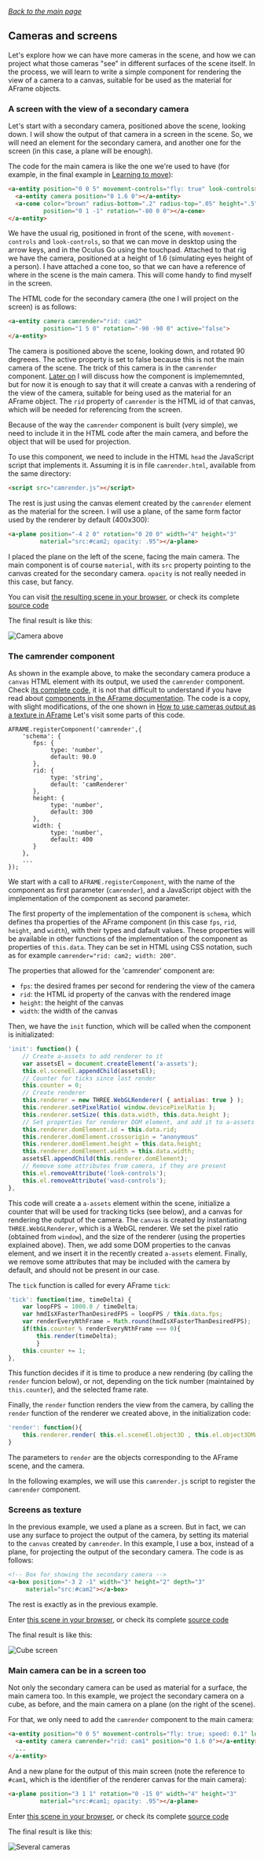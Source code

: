 
*[Back to the main page](../README.md)*

## Cameras and screens

Let's explore how we can have more cameras in the scene, and how
we can project what those cameras "see" in different surfaces of the scene itself.
In the process, we will learn to write a simple component for
rendering the view of a camera to a canvas, suitable for be used as the material
for AFrame objects.

### A screen with the view of a secondary camera

Let's start with a secondary camera, positioned above the scene,
looking down. I will show the output of that camera in a screen in the scene.
So, we will need an element for the secondary camera, and another
one for the screen (in this case, a plane will be enough).

The code for the main camera is like the one we're used to have
(for example, in the final example in
[Learning to move](../interaction-01/README.md)):

```html
<a-entity position="0 0 5" movement-controls="fly: true" look-controls>
  <a-entity camera position="0 1.6 0"></a-entity>
  <a-cone color="brown" radius-bottom=".2" radius-top=".05" height=".5"
          position="0 1 -1" rotation="-80 0 0"></a-cone>
</a-entity>
```

We have the usual rig, positioned in front of the scene, with
`movement-controls` and `look-controls`, so that we can move
in desktop using the arrow keys, and in the Oculus Go using the touchpad.
Attached to that rig we have the camera, positioned at a height of 1.6
(simulating eyes height of a person).
I have attached a cone too, so that we can have a reference of where in the scene
is the main camera. This will come handy to find myself in the screen.

The HTML code for the secondary camera (the one I will project on the screen)
is as follows:

```html
<a-entity camera camrender="rid: cam2"
          position="1 5 0" rotation="-90 -90 0" active="false">
</a-entity>
```

The camera is positioned above the scene, looking down, and rotated 90 degreees.
The active property is set to false because this is not the main camera of the scene.
The trick of this camera is in the `camrender` component.
[Later on](#camrender) I will discuss how the component is implememnted,
but for now it is enough to say that it will create a canvas with a rendering
of the view of the camera, suitable for being used as the material for an AFrame object.
The `rid` property of `camrender` is the HTML id of that canvas,
which will be needed for referencing from the screen.

Because of the way the `camrender` component is built (very simple),
we need to include it in the HTML code after the main camera,
and before the object that will be used for projection.

To use this component, we need to include in the HTML `head` the JavaScript script
that implements it. Assuming it is in file `camrender.html`, available from the same directory:

```html
<script src="camrender.js"></script>
```

The rest is just using the canvas element created by the `camrender` element
as the material for the screen. I will use a plane, of the same form factor
used by the renderer by default (400x300):

```html
<a-plane position="-4 2 0" rotation="0 20 0" width="4" height="3"
         material="src:#cam2; opacity: .95"></a-plane>
```

I placed the plane on the left of the scene, facing the main camera.
The main component is of course `material`,
with its `src` property pointing to the canvas created for the secondary camera.
`opacity` is not really needed in this case, but fancy.

You can visit [the resulting scene in your browser](cameras-1.html),
or check its complete [source code](https://github.com/jgbarah/aframe-playground/blob/master/camrenderer-01/cameras-1.html)

The final result is like this:

![Camera above](aframe-cameras-1.gif)

### The camrender component
<a name="camrenderer"></a>

As shown in the example above, to make the secondary camera produce a
`canvas` HTML element with its output, we used the `camrender` component.
Check [its complete code](https://github.com/jgbarah/aframe-playground/blob/master/camrenderer-01/camrender.js),
it is not that difficult to understand if you have read about
[components in the AFrame documentation](https://aframe.io/docs/0.8.0/core/component.html).
The code is a copy, with slight modifications, of the one shown in
[How to use cameras output as a texture in AFrame](https://wirewhiz.com/how-to-use-a-cameras-output-as-a-texture-in-aframe/)
Let's visit some parts of this code.

```javscript
AFRAME.registerComponent('camrender',{
    'schema': {
       fps: {
            type: 'number',
            default: 90.0
       },
       rid: {
            type: 'string',
            default: 'camRenderer'
       },
       height: {
            type: 'number',
            default: 300
       },
       width: {
            type: 'number',
            default: 400
       }
    },
    ...
});    
```

We start with a call to `AFRAME.registerComponent`,
with the name of the component as first parameter (`camrender`),
and a JavaScript object with the implementation of the component
as second parameter.

The first property of the implementation of the component is `schema`,
which defines tha properties of the AFrame component
(in this case `fps`, `rid`, `height`, and `width`), with their
types and dafault values.
These properties
will be available in other functions of the implementation of the component
as properties of `this.data`.
They can be set in HTML using CSS notation, such as for example
`camrender="rid: cam2; width: 200"`.

The properties that allowed for the 'camrender' component are:

* `fps`: the desired frames per second for rendering the view of the camera
* `rid`: the HTML id property of the canvas with the rendered image
* `height`: the height of the canvas
* `width`: the width of the canvas

Then, we have the `init` function, which will be called when
the component is initializated:

```javascript
'init': function() {
    // Create a-assets to add renderer to it
    var assetsEl = document.createElement('a-assets');
    this.el.sceneEl.appendChild(assetsEl);
    // Counter for ticks since last render
    this.counter = 0;
    // Create renderer
    this.renderer = new THREE.WebGLRenderer( { antialias: true } );
    this.renderer.setPixelRatio( window.devicePixelRatio );
    this.renderer.setSize( this.data.width, this.data.height );
    // Set properties for renderer DOM element, and add it to a-assets
    this.renderer.domElement.id = this.data.rid;
    this.renderer.domElement.crossorigin = "anonymous"
    this.renderer.domElement.height = this.data.height;
    this.renderer.domElement.width = this.data.width;
    assetsEl.appendChild(this.renderer.domElement);
    // Remove some attributes from camera, if they are present
    this.el.removeAttribute('look-controls');
    this.el.removeAttribute('wasd-controls');
},
```

This code will create a `a-assets` element within the scene,
initialize a counter that will be used for tracking ticks
(see below), and a canvas for rendering the output of the camera.
The `canvas` is created by instantiating `THREE.WebGLRenderer`,
which is a WebGL renderer. We set the pixel ratio (obtained from `window`),
and the size of the renderer (using the properties explained above).
Then, we add some DOM properties to the canvas element, and 
we insert it in the recently created `a-assets` element.
Finally, we remove some attributes that may be included with the camera
by default, and should not be present in our case.

The `tick` function is called for every AFrame `tick`:

```javascript
'tick': function(time, timeDelta) {
    var loopFPS = 1000.0 / timeDelta;
    var hmdIsXFasterThanDesiredFPS = loopFPS / this.data.fps;
    var renderEveryNthFrame = Math.round(hmdIsXFasterThanDesiredFPS);
    if(this.counter % renderEveryNthFrame === 0){
        this.render(timeDelta);
        }
    this.counter += 1;
},
```

This function decides if it is time to produce a new rendering
(by calling the `render` funcion below), or not, depending
on the tick number (maintained by `this.counter`),
and the selected frame rate.

Finally, the `render` function renders the view from the camera,
by calling the `render` function of the renderer we created above,
in the initialization code:

```javascript
'render': function(){
    this.renderer.render( this.el.sceneEl.object3D , this.el.object3DMap.camera );
}
```

The parameters to `render` are the objects corresponding to the
AFrame scene, and the camera.

In the following examples, we will use this `camrender.js` script to 
register the `camrender` component.

### Screens as texture

In the previous example, we used a plane as a screen.
But in fact, we can use any surface to project the output of the camera,
by setting its material to the `canvas` created by `camrender`.
In this example, I use a box, instead of a plane, for projecting the output of the
secondary camera. The code is as follows:

```html
<!-- Box for showing the secondary camera -->
<a-box position="-3 2 -1" width="3" height="2" depth="3"
     material="src:#cam2"></a-box>
```

The rest is exactly as in the previous example.

Enter [this scene in your browser](cameras-2.html),
or check its complete [source code](https://github.com/jgbarah/aframe-playground/blob/master/camrenderer-01/cameras-2.html)

The final result is like this:

![Cube screen](aframe-cameras-2.gif)

### Main camera can be in a screen too

Not only the secondary camera can be used as material for a surface,
the main camera too. In this example, we project the secondary
camera on a cube, as before, and the main camera on a plane
(on the right of the scene).

For that, we only need to add the `camrender` component to the
main camera:

```html
<a-entity position="0 0 5" movement-controls="fly: true; speed: 0.1" look-controls>
  <a-entity camera camrender="rid: cam1" position="0 1.6 0"></a-entity>
  ...
</a-entity>
```

And a new plane for the output of this main screen
(note the reference to `#cam1`, which is the identifier of the
renderer canvas for the main camera):

```html
<a-plane position="3 1 1" rotation="0 -15 0" width="4" height="3"
         material="src:#cam1; opacity: .95"></a-plane>
```

Enter [this scene in your browser](cameras-3.html),
or check its complete [source code](https://github.com/jgbarah/aframe-playground/blob/master/camrenderer-01/cameras-3.html)

The final result is like this:

![Several cameras](aframe-cameras-3.gif)
